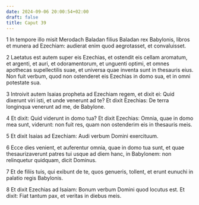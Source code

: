 ```yaml
---
date: 2024-09-06 20:00:54+02:00
draft: false
title: Caput 39
---
```





1 In tempore illo misit Merodach Baladan filius Baladan rex Babylonis, libros et munera ad Ezechiam: audierat enim quod aegrotasset, et convaluisset.

2 Laetatus est autem super eis Ezechias, et ostendit eis cellam aromatum, et argenti, et auri, et odoramentorum, et unguenti optimi, et omnes apothecas supellectilis suae, et universa quae inventa sunt in thesauris eius. Non fuit verbum, quod non ostenderet eis Ezechias in domo sua, et in omni potestate sua.

3 Introivit autem Isaias propheta ad Ezechiam regem, et dixit ei: Quid dixerunt viri isti, et unde venerunt ad te? Et dixit Ezechias: De terra longinqua venerunt ad me, de Babylone.

4 Et dixit: Quid viderunt in domo tua? Et dixit Ezechias: Omnia, quae in domo mea sunt, viderunt: non fuit res, quam non ostenderim eis in thesauris meis.

5 Et dixit Isaias ad Ezechiam: Audi verbum Domini exercituum.

6 Ecce dies venient, et auferentur omnia, quae in domo tua sunt, et quae thesaurizaverunt patres tui usque ad diem hanc, in Babylonem: non relinquetur quidquam, dicit Dominus.

7 Et de filiis tuis, qui exibunt de te, quos genueris, tollent, et erunt eunuchi in palatio regis Babylonis.

8 Et dixit Ezechias ad Isaiam: Bonum verbum Domini quod locutus est. Et dixit: Fiat tantum pax, et veritas in diebus meis.

